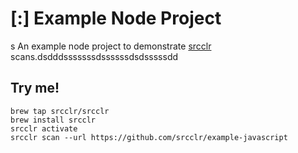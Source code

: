 # [:] Example Node Project
s
An example node project to demonstrate [srcclr](https://www.srcclr.com) scans.dsdddsssssssdssssssdsdsssssdd

## Try me!

```
brew tap srcclr/srcclr
brew install srcclr
srcclr activate
srcclr scan --url https://github.com/srcclr/example-javascript
```
